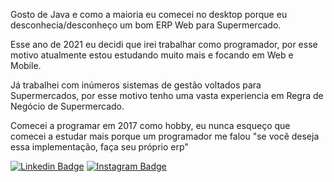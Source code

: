 Gosto de Java e como a maioria eu comecei no desktop porque eu desconhecia/desconheço um bom ERP Web para Supermercado.

Esse ano de 2021 eu decidi que irei trabalhar como programador, por esse motivo atualmente estou estudando muito mais e focando em Web e Mobile.

Já trabalhei com inúmeros sistemas de gestão voltados para Supermercados, por esse motivo tenho uma vasta experiencia em Regra de Negócio de Supermercado.

Comecei a programar em 2017 como hobby, eu nunca esqueço que comecei a estudar mais porque um programador me falou "se você deseja essa implementação, faça seu próprio erp"

[![Linkedin Badge](https://img.shields.io/badge/-LinkedIn-blue?style=flat&logo=Linkedin&logoColor=white&link=https://www.linkedin.com/in/ernanilima/)](https://www.linkedin.com/in/ernanilima)
[![Instagram Badge](https://img.shields.io/badge/-Instagram-C13584?style=flat&labelColor=C13584&logo=instagram&logoColor=white&link=https://www.instagram.com/ernanili/)](https://www.instagram.com/ernanili/)

<!--
**ernanilima/ernanilima** is a ✨ _special_ ✨ repository because its `README.md` (this file) appears on your GitHub profile.

Here are some ideas to get you started:

- 🔭 I’m currently working on ...
- 🌱 I’m currently learning ...
- 👯 I’m looking to collaborate on ...
- 🤔 I’m looking for help with ...
- 💬 Ask me about ...
- 📫 How to reach me: ...
- 😄 Pronouns: ...
- ⚡ Fun fact: ...
-->
